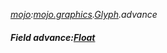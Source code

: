 _[mojo](../../modules/mojo/mojo-module.md):[mojo.graphics](../../modules/mojo/mojo-graphics.md).[Glyph](../../modules/mojo/mojo-graphics-glyph.md).advance_
##### Field advance:[Float](../../modules/wonkey/wonkey-types-float.md)
